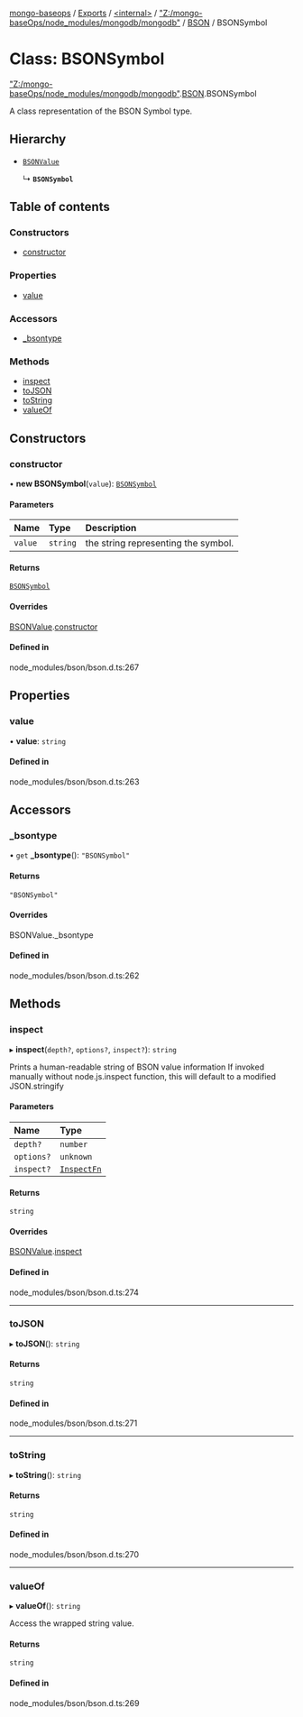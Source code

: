 [mongo-baseops](../README.md) / [Exports](../modules.md) / [\<internal\>](../modules/internal_.md) / ["Z:/mongo-baseOps/node\_modules/mongodb/mongodb"](../modules/internal_._Z__mongo_baseOps_node_modules_mongodb_mongodb_.md) / [BSON](../modules/internal_._Z__mongo_baseOps_node_modules_mongodb_mongodb_.BSON.md) / BSONSymbol

# Class: BSONSymbol

["Z:/mongo-baseOps/node\_modules/mongodb/mongodb"](../modules/internal_._Z__mongo_baseOps_node_modules_mongodb_mongodb_.md).[BSON](../modules/internal_._Z__mongo_baseOps_node_modules_mongodb_mongodb_.BSON.md).BSONSymbol

A class representation of the BSON Symbol type.

## Hierarchy

- [`BSONValue`](internal_._Z__mongo_baseOps_node_modules_mongodb_mongodb_.BSON.BSONValue.md)

  ↳ **`BSONSymbol`**

## Table of contents

### Constructors

- [constructor](internal_._Z__mongo_baseOps_node_modules_mongodb_mongodb_.BSON.BSONSymbol.md#constructor)

### Properties

- [value](internal_._Z__mongo_baseOps_node_modules_mongodb_mongodb_.BSON.BSONSymbol.md#value)

### Accessors

- [\_bsontype](internal_._Z__mongo_baseOps_node_modules_mongodb_mongodb_.BSON.BSONSymbol.md#_bsontype)

### Methods

- [inspect](internal_._Z__mongo_baseOps_node_modules_mongodb_mongodb_.BSON.BSONSymbol.md#inspect)
- [toJSON](internal_._Z__mongo_baseOps_node_modules_mongodb_mongodb_.BSON.BSONSymbol.md#tojson)
- [toString](internal_._Z__mongo_baseOps_node_modules_mongodb_mongodb_.BSON.BSONSymbol.md#tostring)
- [valueOf](internal_._Z__mongo_baseOps_node_modules_mongodb_mongodb_.BSON.BSONSymbol.md#valueof)

## Constructors

### constructor

• **new BSONSymbol**(`value`): [`BSONSymbol`](internal_._Z__mongo_baseOps_node_modules_mongodb_mongodb_.BSON.BSONSymbol.md)

#### Parameters

| Name | Type | Description |
| :------ | :------ | :------ |
| `value` | `string` | the string representing the symbol. |

#### Returns

[`BSONSymbol`](internal_._Z__mongo_baseOps_node_modules_mongodb_mongodb_.BSON.BSONSymbol.md)

#### Overrides

[BSONValue](internal_._Z__mongo_baseOps_node_modules_mongodb_mongodb_.BSON.BSONValue.md).[constructor](internal_._Z__mongo_baseOps_node_modules_mongodb_mongodb_.BSON.BSONValue.md#constructor)

#### Defined in

node_modules/bson/bson.d.ts:267

## Properties

### value

• **value**: `string`

#### Defined in

node_modules/bson/bson.d.ts:263

## Accessors

### \_bsontype

• `get` **_bsontype**(): ``"BSONSymbol"``

#### Returns

``"BSONSymbol"``

#### Overrides

BSONValue.\_bsontype

#### Defined in

node_modules/bson/bson.d.ts:262

## Methods

### inspect

▸ **inspect**(`depth?`, `options?`, `inspect?`): `string`

Prints a human-readable string of BSON value information
If invoked manually without node.js.inspect function, this will default to a modified JSON.stringify

#### Parameters

| Name | Type |
| :------ | :------ |
| `depth?` | `number` |
| `options?` | `unknown` |
| `inspect?` | [`InspectFn`](../modules/internal_.md#inspectfn) |

#### Returns

`string`

#### Overrides

[BSONValue](internal_._Z__mongo_baseOps_node_modules_mongodb_mongodb_.BSON.BSONValue.md).[inspect](internal_._Z__mongo_baseOps_node_modules_mongodb_mongodb_.BSON.BSONValue.md#inspect)

#### Defined in

node_modules/bson/bson.d.ts:274

___

### toJSON

▸ **toJSON**(): `string`

#### Returns

`string`

#### Defined in

node_modules/bson/bson.d.ts:271

___

### toString

▸ **toString**(): `string`

#### Returns

`string`

#### Defined in

node_modules/bson/bson.d.ts:270

___

### valueOf

▸ **valueOf**(): `string`

Access the wrapped string value.

#### Returns

`string`

#### Defined in

node_modules/bson/bson.d.ts:269
